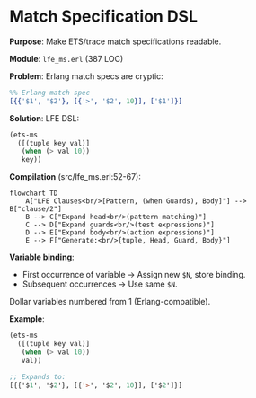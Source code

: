 # Match Specification DSL

**Purpose**: Make ETS/trace match specifications readable.

**Module**: `lfe_ms.erl` (387 LOC)

**Problem**: Erlang match specs are cryptic:

```erlang
%% Erlang match spec
[{{'$1', '$2'}, [{'>', '$2', 10}], ['$1']}]
```

**Solution**: LFE DSL:

```lisp
(ets-ms
  ([(tuple key val)]
   (when (> val 10))
   key))
```

**Compilation** (src/lfe_ms.erl:52-67):

```mermaid
flowchart TD
    A["LFE Clauses<br/>[Pattern, (when Guards), Body]"] --> B["clause/2"]
    B --> C["Expand head<br/>(pattern matching)"]
    C --> D["Expand guards<br/>(test expressions)"]
    D --> E["Expand body<br/>(action expressions)"]
    E --> F["Generate:<br/>{tuple, Head, Guard, Body}"]
```

**Variable binding**:

* First occurrence of variable → Assign new `$N`, store binding.
* Subsequent occurrences → Use same `$N`.

Dollar variables numbered from 1 (Erlang-compatible).

**Example**:

```lisp
(ets-ms
  ([(tuple key val)]
   (when (> val 10))
   val))

;; Expands to:
[{{'$1', '$2'}, [{'>', '$2', 10}], ['$2']}]
```
